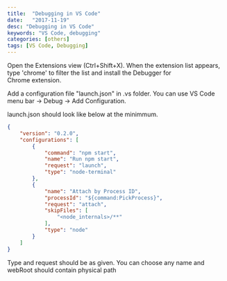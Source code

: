```yaml
---
title:  "Debugging in VS Code"
date:   "2017-11-19"
desc: "Debugging in VS Code"
keywords: "VS Code, debugging"
categories: [others]
tags: [VS Code, Debugging]
---
```


Open the Extensions view (Ctrl+Shift+X). When the extension list
appears, type \'chrome\' to filter the list and install the Debugger for
Chrome extension.

Add a configuration file "launch.json" in .vs folder. You can use VS
Code menu bar -\> Debug -\> Add Configuration.

launch.json should look like below at the minimmum.

```json
{
    "version": "0.2.0",
    "configurations": [
        {
            "command": "npm start",
            "name": "Run npm start",
            "request": "launch",
            "type": "node-terminal"
        },
        {
            "name": "Attach by Process ID",
            "processId": "${command:PickProcess}",
            "request": "attach",
            "skipFiles": [
                "<node_internals>/**"
            ],
            "type": "node"
        }
    ]
}
```

Type and request should be as given. You can choose any name and webRoot should contain physical path
